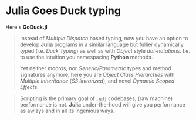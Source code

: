 # Julia Goes Duck typing

Here's **GoDuck.jl**

> Instead of *Multiple Dispatch* based typing, now you have an option to develop **Julia** programs in a similar language but fullier dynamically typed (i.e. *Duck Typing*) as well as with *Object* style *dot-notation*s. I.e. to use the intuition you namespacing **Python** methods.

> Yet neither *macro*s, nor *Generic/Parametric* types and method signatures anymore, here you are *Object Class Hierarchies* with *Multiple Inheritance* (*S3 linearized*), and novel *Dynamic Scoped Effect*s.

> Scripting is the primary goal of `.gdj` codebases, (raw machine) performance is not. **Julia** under-the-hood will give you performance as awlays and in all its ingenious ways.
